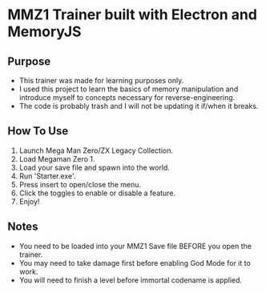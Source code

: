 # MMZ1 Trainer built with Electron and MemoryJS

## Purpose

* This trainer was made for learning purposes only.
* I used this project to learn the basics of memory manipulation and introduce myself to concepts necessary for reverse-engineering.
* The code is probably trash and I will not be updating it if/when it breaks.


## How To Use

1. Launch Mega Man Zero/ZX Legacy Collection.
2. Load Megaman Zero 1.
3. Load your save file and spawn into the world.
4. Run 'Starter.exe'.
5. Press insert to open/close the menu.
6. Click the toggles to enable or disable a feature.
7. Enjoy!


## Notes

* You need to be loaded into your MMZ1 Save file BEFORE you open the trainer.
* You may need to take damage first before enabling God Mode for it to work.
* You will need to finish a level before immortal codename is applied.
